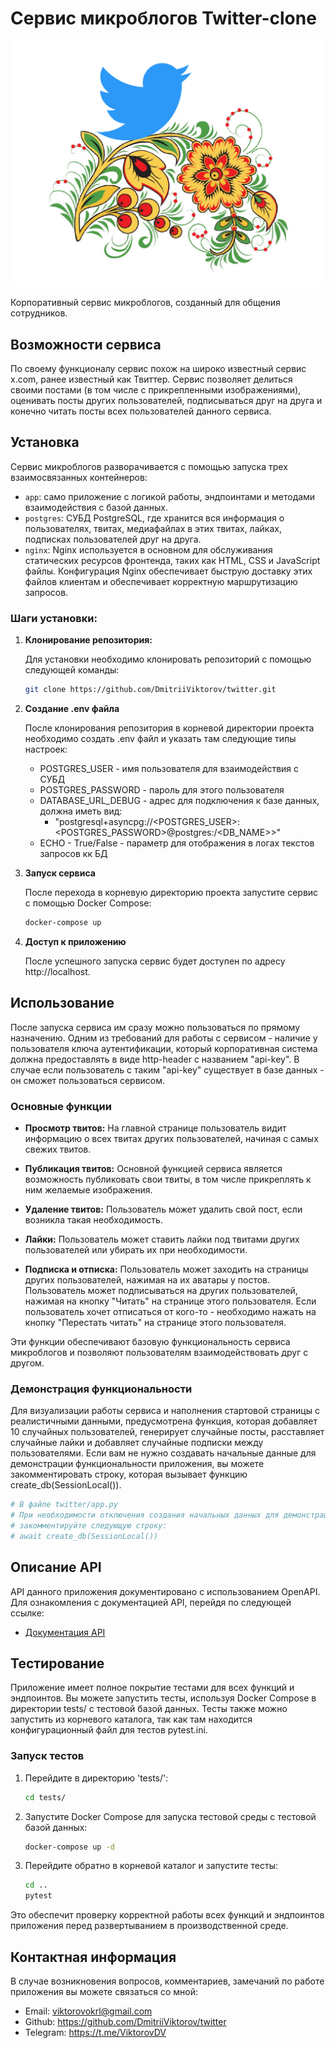 # Сервис микроблогов Twitter-clone
![twitter-logo](/static/twitter.jpg)

Корпоративный сервис микроблогов, созданный для общения сотрудников. 

## Возможности сервиса

По своему функционалу сервис похож на широко известный сервис x.com, 
ранее известный как Твиттер.
Сервис позволяет делиться своими постами (в том числе с прикрепленными изображениями),
оценивать посты других пользователей, подписываться друг на друга и конечно читать посты
всех пользователей данного сервиса.

## Установка

Сервис микроблогов разворачивается с помощью запуска трех взаимосвязанных контейнеров:

- `app`: само приложение с логикой работы, эндпоинтами и методами 
взаимодействия с базой данных.
- `postgres`: СУБД PostgreSQL, где хранится вся информация о пользователях,
твитах, медиафайлах в этих твитах, лайках, подписках пользователей друг на друга.
- `nginx`: Nginx используется в основном для обслуживания статических ресурсов фронтенда,
таких как HTML, CSS и JavaScript файлы. Конфигурация Nginx обеспечивает быструю 
доставку этих файлов клиентам и обеспечивает корректную маршрутизацию запросов.

### Шаги установки:

1. **Клонирование репозитория:**
   
   Для установки необходимо клонировать репозиторий с помощью следующей команды:
   ```bash
   git clone https://github.com/DmitriiViktorov/twitter.git
    ```

2. **Создание .env файла**

   После клонирования репозитория в корневой директории проекта необходимо создать 
   .env файл и указать там следующие типы настроек:

   - POSTGRES_USER - имя пользователя для взаимодействия с СУБД
   - POSTGRES_PASSWORD - пароль для этого пользователя
   - DATABASE_URL_DEBUG - адрес для подключения к базе данных, должна иметь вид:
     - "postgresql+asyncpg://<POSTGRES_USER>:<POSTGRES_PASSWORD>@postgres:<PORT>/<DB_NAME>>"
   - ECHO - True/False - параметр для отображения в логах текстов запросов кк БД
   
3. **Запуск сервиса**
   
    После перехода в корневую директорию проекта запустите сервис с помощью Docker Compose:
    ```bash
    docker-compose up
    ```

4. **Доступ к приложению**

    После успешного запуска сервис будет доступен по адресу http://localhost.


## Использование

После запуска сервиса им сразу можно пользоваться по прямому назначению. Одним из требований
для работы с сервисом - наличие у пользователя ключа аутентификации, который корпоративная система
должна предоставлять в виде http-header с названием "api-key". В случае если пользователь
с таким "api-key" существует в базе данных - он сможет пользоваться сервисом.

### Основные функции

- **Просмотр твитов:** На главной странице пользователь видит информацию о всех твитах 
других пользователей, начиная с самых свежих твитов.

- **Публикация твитов:** Основной функцией сервиса является возможность 
публиковать свои твиты, в том числе прикреплять к ним желаемые изображения.

- **Удаление твитов:** Пользователь может удалить свой пост, если возникла такая необходимость.

- **Лайки:** Пользователь может ставить лайки под твитами других пользователей 
или убирать их при необходимости.

- **Подписка и отписка:** Пользователь может заходить на страницы других пользователей, 
нажимая на их аватары у постов. Пользователь может подписываться на других пользователей, 
нажимая на кнопку "Читать" на странице этого пользователя. Если пользователь хочет отписаться от кого-то - 
необходимо нажать на кнопку "Перестать читать" на странице этого пользователя.

Эти функции обеспечивают базовую функциональность сервиса микроблогов 
и позволяют пользователям взаимодействовать друг с другом.

### Демонстрация функциональности

Для визуализации работы сервиса и наполнения стартовой страницы с реалистичными данными, предусмотрена функция,
которая добавляет 10 случайных пользователей, генерирует случайные посты, расставляет 
случайные лайки и добавляет случайные подписки между пользователями. 
Если вам не нужно создавать начальные данные для демонстрации функциональности приложения, вы можете 
закомментировать строку, которая вызывает функцию create_db(SessionLocal()).
```python
# В файле twitter/app.py
# При необходимости отключения создания начальных данных для демонстрации функциональности,
# закомментируйте следующую строку:
# await create_db(SessionLocal())

```

## Описание API

API данного приложения документировано с использованием OpenAPI. 
Для ознакомления с документацией API, перейдя по следующей ссылке:

- [Документация API](http://localhost:5050/docs)


## Тестирование

Приложение имеет полное покрытие тестами для всех функций и эндпоинтов. Вы можете запустить тесты, 
используя Docker Compose в директории tests/ с тестовой базой данных. 
Тесты также можно запустить из корневого каталога, так как там находится конфигурационный файл для тестов pytest.ini.

### Запуск тестов

1. Перейдите в директорию 'tests/':

    ```bash
    cd tests/
    ```

2. Запустите Docker Compose для запуска тестовой среды с тестовой базой данных:

    ```bash
   docker-compose up -d
   ```

3. Перейдите обратно в корневой каталог и запустите тесты:

    ```bash
   cd ..
   pytest 
   ```
   
Это обеспечит проверку корректной работы всех функций и эндпоинтов 
приложения перед развертыванием в производственной среде.


## Контактная информация

В случае возникновения вопросов, комментариев, замечаний по работе приложения вы можете связаться со мной:
- Email: viktorovokrl@gmail.com
- Github: https://github.com/DmitriiViktorov/twitter
- Telegram: https://t.me/ViktorovDV


